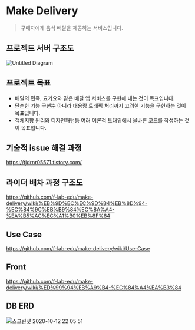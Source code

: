 # Make Delivery
>구매자에게 음식 배달을 제공하는 서비스입니다.

## 프로젝트 서버 구조도
![Untitled Diagram](https://user-images.githubusercontent.com/34911552/100977906-ff4b1d00-3584-11eb-9d6a-3362229a3c81.png)


## 프로젝트 목표
* 배달의 민족, 요기요와 같은 배달 앱 서비스를 구현해 내는 것이 목표입니다.
* 단순한 기능 구현뿐 아니라 대용량 트래픽 처리까지 고려한 기능을 구현하는 것이 목표입니다.
* 객체지향 원리와 디자인패턴등 여러 이론적 토대위에서 올바른 코드를 작성하는 것이 목표입니다.

## 기술적 issue 해결 과정
https://tjdrnr05571.tistory.com/

## 라이더 배차 과정 구조도
https://github.com/f-lab-edu/make-delivery/wiki/%EB%9D%BC%EC%9D%B4%EB%8D%94-%EC%84%9C%EB%B9%84%EC%8A%A4-%EA%B5%AC%EC%A1%B0%EB%8F%84

## Use Case
https://github.com/f-lab-edu/make-delivery/wiki/Use-Case

## Front
https://github.com/f-lab-edu/make-delivery/wiki/%ED%99%94%EB%A9%B4-%EC%84%A4%EA%B3%84


## DB ERD
![스크린샷 2020-10-12 22 05 51](https://user-images.githubusercontent.com/34911552/95750006-74ae1600-0cd7-11eb-8e10-2f16de2bbec4.png)
